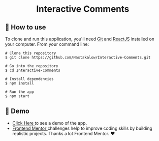 <h1 align="center">Interactive Comments</h1>

## :book: How to use

To clone and run this application, you'll need [Git](https://git-scm.com/downloads) and [ReactJS](https://reactjs.org/docs/getting-started.html) installed on your computer. From your command line:

```
# Clone this repository
$ git clone https://github.com/Nastakalow/Interactive-Comments.git

# Go into the repository
$ cd Interactive-Comments

# Install dependencies
$ npm install

# Run the app
$ npm start
```

## :link: Demo

- <a target="_blank" href="https://interactive-comments-deploy.netlify.app/"> Click Here </a> to see a demo of the app.
- <a target="_blank" href="https://www.frontendmentor.io/"> Frontend Mentor </a> challenges help to improve coding skills by building realistic projects. Thanks a lot Frontend Mentor. ❤
